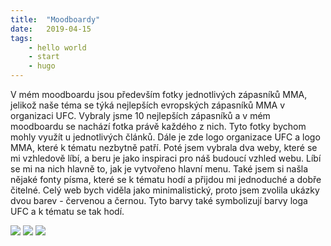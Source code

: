 ```yaml
---
title:  "Moodboardy"
date:   2019-04-15
tags: 
    - hello world
    - start
    - hugo
---
```

V mém moodboardu jsou především fotky jednotlivých zápasníků MMA, jelikož naše téma se týká nejlepších evropských zápasníků MMA v organizaci UFC. Vybraly jsme 10 nejlepších zápasníků a v mém moodboardu se nachází fotka právě každého z nich. Tyto fotky bychom mohly využít u jednotlivých článků. Dále je zde logo organizace UFC a logo MMA, které k tématu nezbytně patří. Poté jsem vybrala dva weby, které se mi vzhledově líbí, a beru je jako inspiraci pro náš budoucí vzhled webu. Líbí se mi na nich hlavně to, jak je vytvořeno hlavní menu. Také jsem si našla nějaké fonty písma, které se k tématu hodí a přijdou mi jednoduché a dobře čitelné. Celý web bych viděla jako minimalistický, proto jsem zvolila ukázky dvou barev - červenou a černou. Tyto barvy také symbolizují barvy loga UFC a k tématu se tak hodí.

<img src="https://is.muni.cz/auth/www/489052/projekt/vystrizek1.PNG">

<img src="https://is.muni.cz/auth/www/489052/projekt/vystrizek2.PNG">

<img src="https://is.muni.cz/auth/www/489052/projekt/vystrizek3.PNG">
